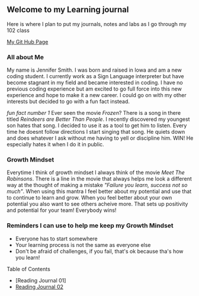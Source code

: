 ## Welcome to my Learning journal

Here is where I plan to put my journals, notes and labs as I go through my 102 class

[My Git Hub Page](https://jennifer4450.github.io/LearningJournal/)

### All about Me

My name is Jennifer Smith. I was born and raised in Iowa and am a new coding student. I currently work as a Sign Language interpreter but have become stagnant in my field and became interested in coding. I have no previous coding experience but am excited to go full force into this new experience and hope to make it a new career.  I could go on with my other interests but decided to go with a fun fact instead. 

*fun fact number 1*  Ever seen the movie *Frozen*? There is a song in there titled *Reindeers are Better Than People*.  I recently discovered my youngest son hates that song. I decided to use it as a tool to get him to listen. Every time he doesnt follow directions I start singing that song.  He quiets down and does whatever I ask without me having to yell or discipline him. WIN! He especially hates it when I do it in public. 


### Growth Mindset 

Everytime I think of growth mindset I always think of the movie *Meet The Robinsons*. There is a line in the movie that always helps me look a different way at the thought of making a mistake *"Failure you learn, success not so much"*. When using this mantra I feel better about my potential and use that to continue to learn and grow. When you feel better about your own potential you also want to see others acheive more. That sets up positivity and potential for your team! Everybody wins!

### Reminders I can use to help me keep my Growth Mindset
- Everyone has to start somewhere
- Your learning process is not the same as everyone else
- Don't be afraid of challenges, if you fail, that's ok because tha's how you learn!



Table of Contents
- [Reading Journal 01]
- [Reading Journal 02](NotesRead02.md)











